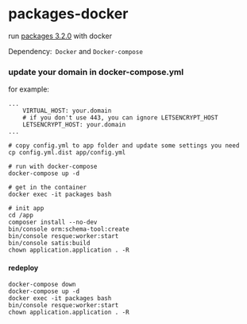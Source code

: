 # packages-docker
run  [packages 3.2.0](https://github.com/terramar-labs/packages) with docker



Dependency:` Docker` and `Docker-compose`



### update your domain in docker-compose.yml
for example:
```
...
    VIRTUAL_HOST: your.domain
    # if you don't use 443, you can ignore LETSENCRYPT_HOST
    LETSENCRYPT_HOST: your.domain
...
```

```shell
# copy config.yml to app folder and update some settings you need
cp config.yml.dist app/config.yml

# run with docker-compose
docker-compose up -d

# get in the container
docker exec -it packages bash

# init app
cd /app
composer install --no-dev
bin/console orm:schema-tool:create
bin/console resque:worker:start
bin/console satis:build
chown application.application . -R
```



#### redeploy

```shell
docker-compose down
docker-compose up -d
docker exec -it packages bash
bin/console resque:worker:start
chown application.application . -R
```